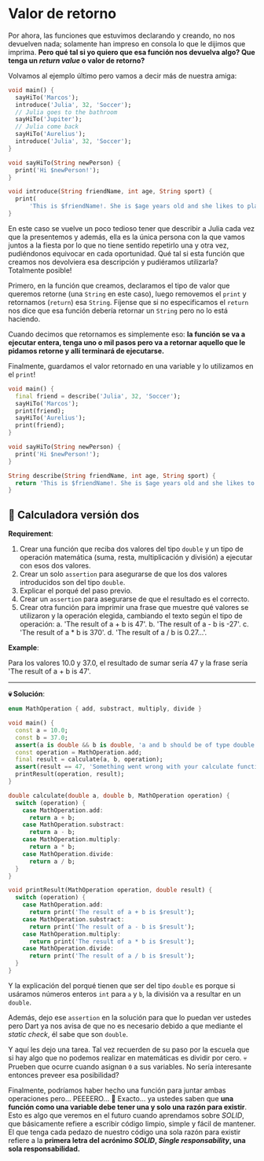 # Valor de retorno

Por ahora, las funciones que estuvimos declarando y creando, no nos devuelven nada; solamente han impreso en consola lo que le dijimos que imprima. __Pero qué tal si yo quiero que esa función nos devuelva algo? Que tenga un _return value_ o valor de retorno?__

Volvamos al ejemplo último pero vamos a decir más de nuestra amiga:

```dart
void main() {
  sayHiTo('Marcos');
  introduce('Julia', 32, 'Soccer');
  // Julia goes to the bathroom
  sayHiTo('Jupiter');
  // Julia come back
  sayHiTo('Aurelius');
  introduce('Julia', 32, 'Soccer');
}

void sayHiTo(String newPerson) {
  print('Hi $newPerson!');
}

void introduce(String friendName, int age, String sport) {
  print(
      'This is $friendName!. She is $age years old and she likes to play $sport!');
}

```

En este caso se vuelve un poco tedioso tener que describir a Julia cada vez que la presentemos y además, ella es la única persona con la que vamos juntos a la fiesta por lo que no tiene sentido repetirlo una y otra vez, pudiéndonos equivocar en cada oportunidad. Qué tal si esta función que creamos nos devolviera esa descripción y pudiéramos utilizarla? Totalmente posible!

Primero, en la función que creamos, declaramos el tipo de valor que queremos retorne (una `String` en este caso), luego removemos el `print` y retornamos (`return`) esa `String`. Fíjense que si no especificamos el `return` nos dice que esa función debería retornar un `String` pero no lo está haciendo.

Cuando decimos que retornamos es simplemente eso: __la función se va a ejecutar entera, tenga uno o mil pasos pero va a retornar aquello que le pidamos retorne y allí terminará de ejecutarse.__

Finalmente, guardamos el valor retornado en una variable y lo utilizamos en el `print`!

```dart
void main() {
  final friend = describe('Julia', 32, 'Soccer');
  sayHiTo('Marcos');
  print(friend);
  sayHiTo('Aurelius');
  print(friend);
}

void sayHiTo(String newPerson) {
  print('Hi $newPerson!');
}

String describe(String friendName, int age, String sport) {
  return 'This is $friendName!. She is $age years old and she likes to play $sport!';
}
```

## 💪 Calculadora versión dos

__Requirement__:

1. Crear una función que reciba dos valores del tipo `double` y un tipo de operación matemática (suma, resta, multiplicación y división) a ejecutar con esos dos valores.
2. Crear un solo `assertion` para asegurarse de que los dos valores introducidos son del tipo `double`.
3. Explicar el porqué del paso previo.
4. Crear un `assertion` para asegurarse de que el resultado es el correcto.
5. Crear otra función para imprimir una frase que muestre qué valores se utilizaron y la operación elegida, cambiando el texto según el tipo de operación:
  a. 'The result of a + b is 47'.
  b. 'The result of a - b is -27'.
  c. 'The result of a * b is 370'.
  d. 'The result of a / b is 0.27...'.

__Example__:

Para los valores 10.0 y 37.0, el resultado de sumar sería 47 y la frase sería 'The result of a + b is 47'.

---

__💀 Solución__:

```dart
enum MathOperation { add, substract, multiply, divide }

void main() {
  const a = 10.0;
  const b = 37.0;
  assert(a is double && b is double, 'a and b should be of type double');
  const operation = MathOperation.add;
  final result = calculate(a, b, operation);
  assert(result == 47, 'Something went wrong with your calculate function');
  printResult(operation, result);
}

double calculate(double a, double b, MathOperation operation) {
  switch (operation) {
    case MathOperation.add:
      return a + b;
    case MathOperation.substract:
      return a - b;
    case MathOperation.multiply:
      return a * b;
    case MathOperation.divide:
      return a / b;
  }
}

void printResult(MathOperation operation, double result) {
  switch (operation) {
    case MathOperation.add:
      return print('The result of a + b is $result');
    case MathOperation.substract:
      return print('The result of a - b is $result');
    case MathOperation.multiply:
      return print('The result of a * b is $result');
    case MathOperation.divide:
      return print('The result of a / b is $result');
  }
}
```

Y la explicación del porqué tienen que ser del tipo `double` es porque si usáramos números enteros `int` para `a` y `b`, la división va a resultar en un `double`.

Además, dejo ese `assertion` en la solución para que lo puedan ver ustedes pero Dart ya nos avisa de que no es necesario debido a que mediante el _static check_, él sabe que son `double`.

Y aquí les dejo una tarea. Tal vez recuerden de su paso por la escuela que si hay algo que no podemos realizar en matemáticas es dividir por cero. 💀 Prueben que ocurre cuando asignan `0` a sus variables. No sería interesante entonces preveer esa posibilidad?

Finalmente, podríamos haber hecho una función para juntar ambas operaciones pero... PEEEERO... 🧐 Exacto... ya ustedes saben que __una función como una variable debe tener una y solo una razón para existir__. Esto es algo que veremos en el futuro cuando aprendamos sobre _SOLID_, que básicamente refiere a escribir código limpio, simple y fácil de mantener. El que tenga cada pedazo de nuestro código una sola razón para existir refiere a la __primera letra del acrónimo _SOLID_, _Single responsability_, una sola responsabilidad.__
